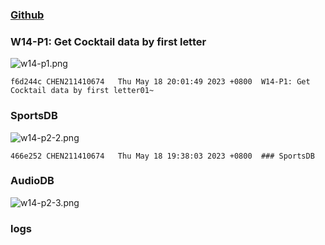 ### [Github](https://github.com/CHEN211410674/1112-1N-js-demo-211410674.git)

### W14-P1: Get Cocktail data by first letter

![w14-p1.png](https://sgtwgxsjtbibcbrzrfra.supabase.co/storage/v1/object/public/demo-74/w14_74/w14-p1.png)

```
f6d244c CHEN211410674   Thu May 18 20:01:49 2023 +0800  W14-P1: Get Cocktail data by first letter01~
```

### SportsDB

![w14-p2-2.png](https://sgtwgxsjtbibcbrzrfra.supabase.co/storage/v1/object/public/demo-74/w14_74/w14-p2-1.png)

```
466e252 CHEN211410674   Thu May 18 19:38:03 2023 +0800  ### SportsDB
```

### AudioDB

![w14-p2-3.png](https://sgtwgxsjtbibcbrzrfra.supabase.co/storage/v1/object/public/demo-74/w14_74/w14-p2-2.png)

### logs

![]()
